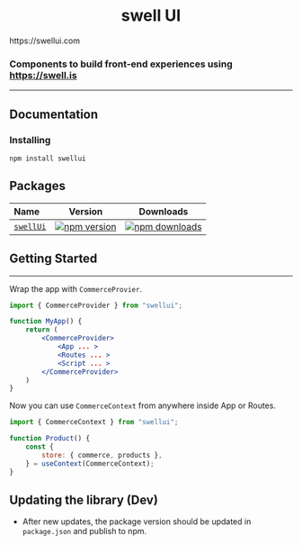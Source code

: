 <h1 align="center"> swell UI </h1>
https://swellui.com

### Components to build front-end experiences using https://swell.is

---
## Documentation

### Installing

`npm install swellui`

## Packages

| Name                                                                                                                 |                                                              Version                                                              |                                                              Downloads                                                               |
| :------------------------------------------------------------------------------------------------------------------- | :-------------------------------------------------------------------------------------------------------------------------------: | :----------------------------------------------------------------------------------------------------------------------------------: |
| [`swellUi`](https://github.com/swellui/swellui/)             |       [![npm version](https://img.shields.io/npm/v/swellui)](https://www.npmjs.com/package/swellui)       |       [![npm downloads](https://img.shields.io/npm/dt/swellui)](https://www.npmjs.com/package/swellui)       |



## Getting Started
---

Wrap the app with `CommerceProvier`.
```jsx
import { CommerceProvider } from "swellui";

function MyApp() {
    return (
        <CommerceProvider>
            <App ... >
            <Routes ... >
            <Script ... >
        </CommerceProvider>
    )
}
```
Now you can use `CommerceContext` from anywhere inside App or Routes.
```jsx
import { CommerceContext } from "swellui";

function Product() {
    const {
        store: { commerce, products },
    } = useContext(CommerceContext);
}
```

## Updating the library (Dev)
- After new updates, the package version should be updated in `package.json` and publish to npm.
